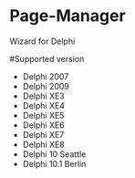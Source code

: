 # Page-Manager
Wizard for Delphi

#Supported version
 - Delphi 2007
 - Delphi 2009 
 - Delphi XE3 
 - Delphi XE4 
 - Delphi XE5
 - Delphi XE6
 - Delphi XE7
 - Delphi XE8 
 - Delphi 10 Seattle
 - Delphi 10.1 Berlin
